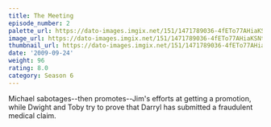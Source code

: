 ```yaml
---
title: The Meeting
episode_number: 2
palette_url: https://dato-images.imgix.net/151/1471789036-4fETo77AHiaKSNtvrpeouvwASgv.jpg?ixlib=rb-1.1.0&ch=DPR%2CWidth&auto=enhance&palette=json
image_url: https://dato-images.imgix.net/151/1471789036-4fETo77AHiaKSNtvrpeouvwASgv.jpg?ixlib=rb-1.1.0&ch=DPR%2CWidth&auto=compress%2Cformat&w=500
thumbnail_url: https://dato-images.imgix.net/151/1471789036-4fETo77AHiaKSNtvrpeouvwASgv.jpg?ixlib=rb-1.1.0&ch=DPR%2CWidth&auto=enhance&w=500&h=280&fit=crop&fm=jpg
date: '2009-09-24'
weight: 96
rating: 8.0
category: Season 6
---
```


Michael sabotages--then promotes--Jim's efforts at getting a promotion, while Dwight and Toby try to prove that Darryl has submitted a fraudulent medical claim.